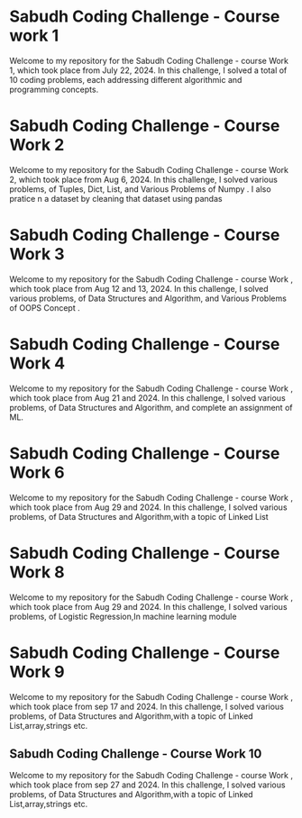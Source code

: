 # Sabudh Coding Challenge - Course work 1

Welcome to my repository for the Sabudh Coding Challenge - course Work 1, which took place from July 22, 2024. In this challenge, I solved a total of 10 coding problems, each addressing different algorithmic and programming concepts.

# Sabudh Coding Challenge - Course Work 2

Welcome to my repository for the Sabudh Coding Challenge - course Work 2, which took place from Aug 6, 2024. In this challenge, I solved various problems, of Tuples, Dict, List, and Various Problems of Numpy . I also pratice n a dataset by cleaning that dataset using pandas 

# Sabudh Coding Challenge - Course Work 3
Welcome to my repository for the Sabudh Coding Challenge - course Work , which took place from Aug 12 and 13, 2024. In this challenge, I solved various problems, of Data Structures and Algorithm, and Various Problems of OOPS Concept . 

# Sabudh Coding Challenge - Course Work 4 
Welcome to my repository for the Sabudh Coding Challenge - course Work , which took place from Aug 21 and 2024. In this challenge, I solved various problems, of Data Structures and Algorithm, and complete an assignment of ML.

# Sabudh Coding Challenge - Course Work 6
Welcome to my repository for the Sabudh Coding Challenge - course Work , which took place from Aug 29 and 2024. In this challenge, I solved various problems, of Data Structures and Algorithm,with a topic of Linked List

# Sabudh Coding Challenge - Course Work 8
Welcome to my repository for the Sabudh Coding Challenge - course Work , which took place from Aug 29 and 2024. In this challenge, I solved various problems, of Logistic Regression,In machine learning module

# Sabudh Coding Challenge - Course Work 9
Welcome to my repository for the Sabudh Coding Challenge - course Work , which took place from sep 17 and 2024. In this challenge, I solved various problems, of Data Structures and Algorithm,with a topic of Linked List,array,strings etc.

## Sabudh Coding Challenge - Course Work 10
Welcome to my repository for the Sabudh Coding Challenge - course Work , which took place from sep 27 and 2024. In this challenge, I solved various problems, of Data Structures and Algorithm,with a topic of Linked List,array,strings etc.

